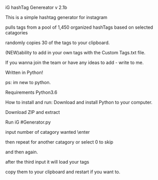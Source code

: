 iG hashTag Genereator v 2.1b

This is a simple hashtag generator for instagram 

pulls tags from a pool of 1,450 organized hashTags based on selected catagories

randomly copies 30 of the tags to your clipboard.

(NEW)ability to add in your own tags with the Custom Tags.txt file.

If you wanna join the team or have any ideas to add - write to me.

Written in Python!

ps:
im new to python.   

Requirements
Python3.6

How to install and run:
Download and install Python to your computer.

Download ZIP and extract

Run iG #Generator.py

input number of catagory wanted \enter

then repeat for another catagory or select 0 to skip

and then again.

after the third input it will load your tags

copy them to your clipboard and restart if you want to.
